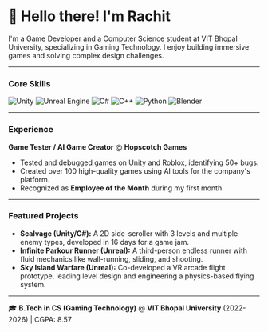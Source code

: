 # 👋 Hello there! I'm Rachit

I'm a Game Developer and a Computer Science student at VIT Bhopal University, specializing in Gaming Technology. I enjoy building immersive games and solving complex design challenges.

---

### **Core Skills**
![Unity](https://img.shields.io/badge/Unity-100000?style=for-the-badge&logo=unity&logoColor=white)
![Unreal Engine](https://img.shields.io/badge/Unreal_Engine-313131?style=for-the-badge&logo=unreal-engine&logoColor=white)
![C#](https://img.shields.io/badge/C%23-239120?style=for-the-badge&logo=c-sharp&logoColor=white)
![C++](https://img.shields.io/badge/C%2B%2B-00599C?style=for-the-badge&logo=c%2B%2B&logoColor=white)
![Python](https://img.shields.io/badge/Python-3776AB?style=for-the-badge&logo=python&logoColor=white)
![Blender](https://img.shields.io/badge/Blender-F5792A?style=for-the-badge&logo=blender&logoColor=white)

---

### **Experience**

**Game Tester / AI Game Creator** @ **Hopscotch Games**
* Tested and debugged games on Unity and Roblox, identifying 50+ bugs.
* Created over 100 high-quality games using AI tools for the company's platform.
* Recognized as **Employee of the Month** during my first month.

---

### **Featured Projects**

* **Scalvage (Unity/C#):** A 2D side-scroller with 3 levels and multiple enemy types, developed in 16 days for a game jam.
* **Infinite Parkour Runner (Unreal):** A third-person endless runner with fluid mechanics like wall-running, sliding, and shooting.
* **Sky Island Warfare (Unreal):** Co-developed a VR arcade flight prototype, leading level design and engineering a physics-based flying system.

---
🎓 **B.Tech in CS (Gaming Technology)** @ **VIT Bhopal University** (2022-2026) | CGPA: 8.57
